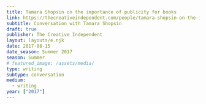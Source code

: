 ```yaml
---
title: Tamara Shopsin on the importance of publicity for books
link: https://thecreativeindependent.com/people/tamara-shopsin-on-the-importance-of-publicity-for-books/
subtitle: Conversation with Tamara Shopsin
draft: true
publisher: The Creative Independent
layout: layouts/e.njk
date: 2017-08-15
date_season: Summer 2017
season: Summer
# featured_image: /assets/media/
type: writing
subtype: conversation
medium:
  - writing
year: ["2017"]
---
```

